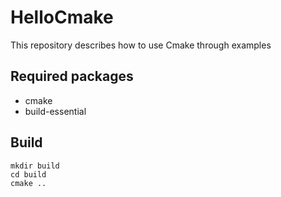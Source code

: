# HelloCmake
This repository describes how to use Cmake through examples

## Required packages

- cmake
- build-essential

## Build

```
mkdir build
cd build
cmake ..
```
